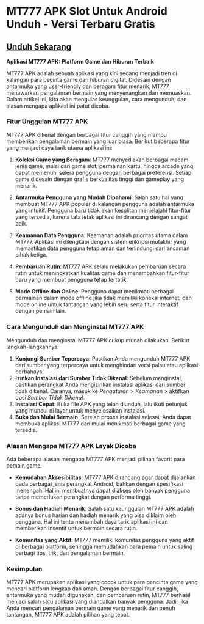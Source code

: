 # MT777 APK Slot Untuk Android Unduh - Versi Terbaru Gratis

## [Unduh Sekarang](https://spoo.me/BhNKfE)

**Aplikasi MT777 APK: Platform Game dan Hiburan Terbaik**

MT777 APK adalah sebuah aplikasi yang kini sedang menjadi tren di kalangan para pecinta game dan hiburan digital. Didesain dengan antarmuka yang user-friendly dan beragam fitur menarik, MT777 menawarkan pengalaman bermain yang menyenangkan dan memuaskan. Dalam artikel ini, kita akan mengulas keunggulan, cara mengunduh, dan alasan mengapa aplikasi ini patut dicoba.

### Fitur Unggulan MT777 APK
MT777 APK dikenal dengan berbagai fitur canggih yang mampu memberikan pengalaman bermain yang luar biasa. Berikut beberapa fitur yang menjadi daya tarik utama aplikasi ini:

1. **Koleksi Game yang Beragam**: MT777 menyediakan berbagai macam jenis game, mulai dari game slot, permainan kartu, hingga arcade yang dapat memenuhi selera pengguna dengan berbagai preferensi. Setiap game didesain dengan grafis berkualitas tinggi dan gameplay yang menarik.

2. **Antarmuka Pengguna yang Mudah Dipahami**: Salah satu hal yang membuat MT777 APK populer di kalangan pengguna adalah antarmuka yang intuitif. Pengguna baru tidak akan kesulitan menjelajahi fitur-fitur yang tersedia, karena tata letak aplikasi ini dirancang dengan sangat baik.

3. **Keamanan Data Pengguna**: Keamanan adalah prioritas utama dalam MT777. Aplikasi ini dilengkapi dengan sistem enkripsi mutakhir yang memastikan data pengguna tetap aman dan terlindungi dari ancaman pihak ketiga.

4. **Pembaruan Rutin**: MT777 APK selalu melakukan pembaruan secara rutin untuk meningkatkan kualitas game dan menambahkan fitur-fitur baru yang membuat pengguna tetap tertarik. 

5. **Mode Offline dan Online**: Pengguna dapat menikmati berbagai permainan dalam mode offline jika tidak memiliki koneksi internet, dan mode online untuk tantangan yang lebih seru serta fitur interaktif dengan pemain lain.

### Cara Mengunduh dan Menginstal MT777 APK
Mengunduh dan menginstal MT777 APK cukup mudah dilakukan. Berikut langkah-langkahnya:

1. **Kunjungi Sumber Tepercaya**: Pastikan Anda mengunduh MT777 APK dari sumber yang terpercaya untuk menghindari versi palsu atau aplikasi berbahaya.
2. **Izinkan Instalasi dari Sumber Tidak Dikenal**: Sebelum menginstal, pastikan perangkat Anda mengizinkan instalasi aplikasi dari sumber tidak dikenal. Caranya, masuk ke *Pengaturan* > *Keamanan* > aktifkan opsi *Sumber Tidak Dikenal*.
3. **Instalasi Cepat**: Buka file APK yang telah diunduh, lalu ikuti petunjuk yang muncul di layar untuk menyelesaikan instalasi.
4. **Buka dan Mulai Bermain**: Setelah proses instalasi selesai, Anda dapat membuka aplikasi MT777 dan mulai menikmati berbagai game yang tersedia.

### Alasan Mengapa MT777 APK Layak Dicoba
Ada beberapa alasan mengapa MT777 APK menjadi pilihan favorit para pemain game:

- **Kemudahan Aksesibilitas**: MT777 APK dirancang agar dapat dijalankan pada berbagai jenis perangkat Android, bahkan dengan spesifikasi menengah. Hal ini membuatnya dapat diakses oleh banyak pengguna tanpa memerlukan perangkat dengan performa tinggi.

- **Bonus dan Hadiah Menarik**: Salah satu keunggulan MT777 APK adalah adanya bonus harian dan hadiah menarik yang bisa diklaim oleh pengguna. Hal ini tentu menambah daya tarik aplikasi ini dan memberikan insentif untuk bermain secara rutin.

- **Komunitas yang Aktif**: MT777 memiliki komunitas pengguna yang aktif di berbagai platform, sehingga memudahkan para pemain untuk saling berbagi tips, trik, dan pengalaman bermain.

### Kesimpulan
MT777 APK merupakan aplikasi yang cocok untuk para pencinta game yang mencari platform lengkap dan aman. Dengan berbagai fitur canggih, antarmuka yang mudah digunakan, dan pembaruan rutin, MT777 berhasil menjadi salah satu aplikasi yang diandalkan banyak pengguna. Jadi, jika Anda mencari pengalaman bermain game yang menarik dan penuh tantangan, MT777 APK adalah pilihan yang tepat.
